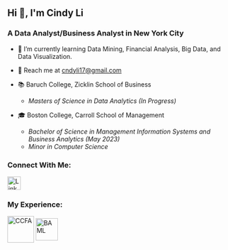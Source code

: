 ## Hi 👋, I'm Cindy Li

### A Data Analyst/Business Analyst in New York City
* 🌱 I’m currently learning Data Mining, Financial Analysis, Big Data, and Data Visualization.

* 📮 Reach me at cndyli17@gmail.com

* 📚 Baruch College, Zicklin School of Business
  * _Masters of Science in Data Analytics (In Progress)_

* 🎓 Boston College, Carroll School of Management
  * _Bachelor of Science in Management Information Systems and Business Analytics (May 2023)_
  * _Minor in Computer Science_

### Connect With Me: 
<a href="https://www.linkedin.com/in/cndyli/" target="_blank" rel="nofollow">
<img align="center" src="https://www.iconpacks.net/icons/1/free-linkedin-icon-130-thumb.png" alt="LinkedIn" height="30"  style="max-width: 100%;"></a>

### My Experience:
<a href="https://www.crohnscolitisfoundation.org/" target="_blank" rel="nofollow">
<img align="center" src="https://encrypted-tbn0.gstatic.com/images?q=tbn:ANd9GcR1sPt6najFyexdWTjI4Brnnj8dmj5wLHwItw&s" alt="CCFA" height="60"  style="max-width: 100%;"></a>

<a href="https://www.bankofamerica.com/" target="_blank" rel="nofollow">
<img align="center" src="https://media.bizj.us/view/img/11138963/new-bank-of-america-logo*1200xx3000-1688-0-356.jpg" alt="BAML" height="50"  style="max-width: 100%;"></a>

<!--
**cndy17/cndy17** is a ✨ _special_ ✨ repository because its `README.md` (this file) appears on your GitHub profile.

Here are some ideas to get you started:

- 🔭 I’m currently working on ...
- 🌱 I’m currently learning ...
- 👯 I’m looking to collaborate on ...
- 🤔 I’m looking for help with ...
- 💬 Ask me about ...
- 📫 How to reach me: ...
- 😄 Pronouns: ...
- ⚡ Fun fact: ...
-->
